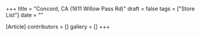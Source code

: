 +++
title = "Concord, CA (1611 Willow Pass Rd)"
draft = false
tags = ["Store List"]
date = ""

[Article]
contributors = []
gallery = []
+++